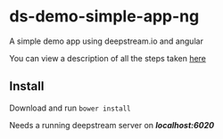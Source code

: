 ds-demo-simple-app-ng
=============================
A simple demo app using deepstream.io and angular

You can view a description of all the steps taken [here](http://deepstream.io/tutorials/integrations/frontend-angular/)

Install
-----------------------------
Download and run `bower install`

Needs a running deepstream server on ***localhost:6020***
